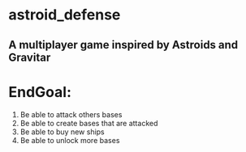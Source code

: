 # astroid_defense
## A multiplayer game inspired by Astroids and Gravitar


# EndGoal:
  1. Be able to attack others bases
  2. Be able to create bases that are attacked
  3. Be able to buy new ships
  4. Be able to unlock more bases
